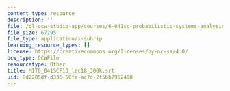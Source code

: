 ```yaml
---
content_type: resource
description: ''
file: /ol-ocw-studio-app/courses/6-041sc-probabilistic-systems-analysis-and-applied-probability-fall-2013/8d2205dfd33650feac7c2f5bb7952490_MIT6_041SCF13_lec18_300k.vtt
file_size: 67295
file_type: application/x-subrip
learning_resource_types: []
license: https://creativecommons.org/licenses/by-nc-sa/4.0/
ocw_type: OCWFile
resourcetype: Other
title: MIT6_041SCF13_lec18_300k.srt
uid: 8d2205df-d336-50fe-ac7c-2f5bb7952490
---
```

